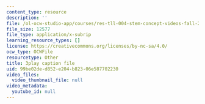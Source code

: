 ```yaml
---
content_type: resource
description: ''
file: /ol-ocw-studio-app/courses/res-tll-004-stem-concept-videos-fall-2013/99be02ded852e204b82306e587702230_Of68ZXH35o0.srt
file_size: 12577
file_type: application/x-subrip
learning_resource_types: []
license: https://creativecommons.org/licenses/by-nc-sa/4.0/
ocw_type: OCWFile
resourcetype: Other
title: 3play caption file
uid: 99be02de-d852-e204-b823-06e587702230
video_files:
  video_thumbnail_file: null
video_metadata:
  youtube_id: null
---
```

